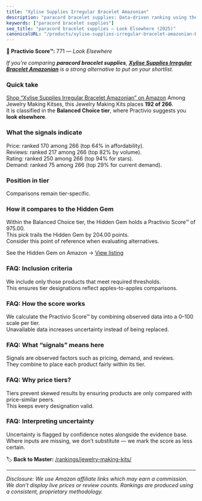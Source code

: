 ```yaml
---
title: "Xylise Supplies Irregular Bracelet Amazonian"
description: "paracord bracelet supplies: Data-driven ranking using the Practivio Score™. Positioned by quality, value, demand, findability, momentum."
keywords: ["paracord bracelet supplies"]
seo_title: "paracord bracelet supplies — Look Elsewhere (2025)"
canonicalURL: "/products/xylise-supplies-irregular-bracelet-amazonian-B0F5B987S3/"
---
```


**🚫 Practivio Score™:** 771 — _Look Elsewhere_


*If you're comparing **paracord bracelet supplies**, **[Xylise Supplies Irregular Bracelet Amazonian](https://www.amazon.com/dp/B0F5B987S3?tag=practivio-20)** is a strong alternative to put on your shortlist.*
### Quick take
[Shop “Xylise Supplies Irregular Bracelet Amazonian” on Amazon](https://www.amazon.com/dp/B0F5B987S3?tag=practivio-20)
Among Jewelry Making Kitses, this Jewelry Making Kits places **192 of 266**.  
It is classified in the **Balanced Choice tier**, where Practivio suggests you **look elsewhere**.

### What the signals indicate
Price: ranked 170 among 266 (top 64% in affordability).  
Reviews: ranked 217 among 266 (top 82% by volume).  
Rating: ranked 250 among 266 (top 94% for stars).  
Demand: ranked 75 among 266 (top 29% for current demand).

### Position in tier
Comparisons remain tier-specific.

### How it compares to the Hidden Gem
Within the Balanced Choice tier, the Hidden Gem holds a Practivio Score™ of 975.00.  
This pick trails the Hidden Gem by 204.00 points.  
Consider this point of reference when evaluating alternatives.  

See the Hidden Gem on Amazon → [View listing](https://www.amazon.com/dp/B07M6CDS77?tag=practivio-20)

### FAQ: Inclusion criteria
We include only those products that meet required thresholds.  
This ensures tier designations reflect apples-to-apples comparisons.

### FAQ: How the score works
We calculate the Practivio Score™ by combining observed data into a 0–100 scale per tier.  
Unavailable data increases uncertainty instead of being replaced.

### FAQ: What “signals” means here
Signals are observed factors such as pricing, demand, and reviews.  
They combine to place each product fairly within its tier.

### FAQ: Why price tiers?
Tiers prevent skewed results by ensuring products are only compared with price-similar peers.  
This keeps every designation valid.

### FAQ: Interpreting uncertainty
Uncertainty is flagged by confidence notes alongside the evidence base.  
Where inputs are missing, we don’t substitute — we mark the score as less certain.


🏷️ **Back to Master:** [/rankings/jewelry-making-kits/](/rankings/jewelry-making-kits/)

---
_Disclosure: We use Amazon affiliate links which may earn a commission. We don’t display live prices or review counts. Rankings are produced using a consistent, proprietary methodology._
